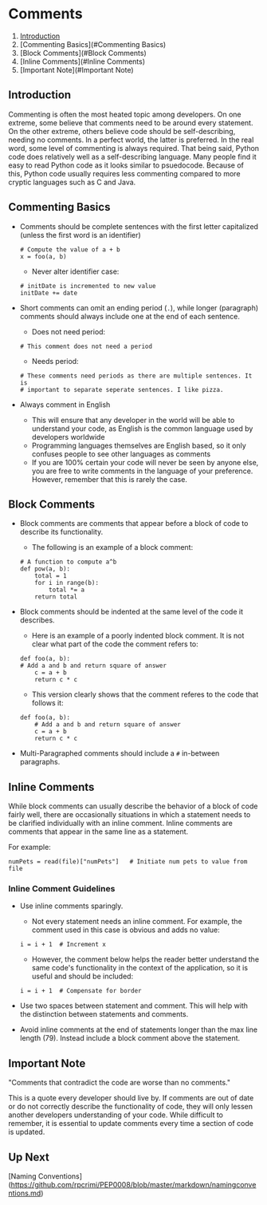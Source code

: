 # Comments

1. [Introduction](#Introduction)
2. [Commenting Basics](#Commenting Basics)
3. [Block Comments](#Block Comments)
4. [Inline Comments](#Inline Comments)
5. [Important Note](#Important Note)

<a id="Introduction"></a>
## Introduction
Commenting is often the most heated topic among developers. On one extreme, some believe that comments need to be around every statement. On the other extreme, others believe code should be self-describing, needing no comments. In a perfect world, the latter is preferred. In the real word, some level of commenting is always required. That being said, Python code does relatively well as a self-describing language. Many people find it easy to read Python code as it looks similar to psuedocode. Because of this, Python code usually requires less commenting compared to more cryptic languages such as C and Java.

<a id="Commenting Basics"></a>
## Commenting Basics
- Comments should be complete sentences with the first letter capitalized (unless the first word is an identifier)
	```
	# Compute the value of a + b
	x = foo(a, b)
	```
	- Never alter identifier case:
	```
	# initDate is incremented to new value
	initDate += date
	```

- Short comments can omit an ending period (`.`), while longer (paragraph) comments should always include one at the end of each sentence.

	- Does not need period:
	```
	# This comment does not need a period
	```
	- Needs period:
	```
	# These comments need periods as there are multiple sentences. It is 
	# important to separate seperate sentences. I like pizza.
	```

- Always comment in English
	- This will ensure that any developer in the world will be able to understand your code, as English is the common language used by developers worldwide
	- Programming languages themselves are English based, so it only confuses people to see other languages as comments
	- If you are 100% certain your code will never be seen by anyone else, you are free to write comments in the language of your preference. However, remember that this is rarely the case.

<a id="Block Comments"></a>
## Block Comments
- Block comments are comments that appear before a block of code to describe its functionality. 

	- The following is an example of a block comment:
	```
	# A function to compute a^b
	def pow(a, b):
		total = 1
		for i in range(b):
			total *= a
		return total
	```

- Block comments should be indented at the same level of the code it describes.
	- Here is an example of a poorly indented block comment. It is not clear what part of the code the comment refers to:
	```
	def foo(a, b):
	# Add a and b and return square of answer
		c = a + b
		return c * c
	```
	- This version clearly shows that the comment referes to the code that follows it:
	```
	def foo(a, b):
		# Add a and b and return square of answer
		c = a + b
		return c * c
	```

- Multi-Paragraphed comments should include a `#` in-between paragraphs.

<a id="Inline Comments"></a>
## Inline Comments
While block comments can usually describe the behavior of a block of code fairly well, there are occasionally situations in which a statement needs to be clarified individually with an inline comment. Inline comments are comments that appear in the same line as a statement. 

For example:
```
numPets = read(file)["numPets"]   # Initiate num pets to value from file
```

### Inline Comment Guidelines
- Use inline comments sparingly.
	- Not every statement needs an inline comment. For example, the comment used in this case is obvious and adds no value:
	```
	i = i + 1  # Increment x
	```
	- However, the comment below helps the reader better understand the same code's functionality in the context of the application, so it is useful and should be included:
	```
	i = i + 1  # Compensate for border
	```
- Use two spaces between statement and comment. This will help with the distinction between statements and comments.

- Avoid inline comments at the end of statements longer than the max line length (79). Instead include a block comment above the statement.

<a id="Important Note"></a>
## Important Note
"Comments that contradict the code are worse than no comments."

This is a quote every developer should live by. If comments are out of date or do not correctly describe the functionality of code, they will only lessen another developers understanding of your code. While difficult to remember, it is essential to update comments every time a section of code is updated.

## Up Next
[Naming Conventions] (https://github.com/rpcrimi/PEP0008/blob/master/markdown/namingconventions.md)